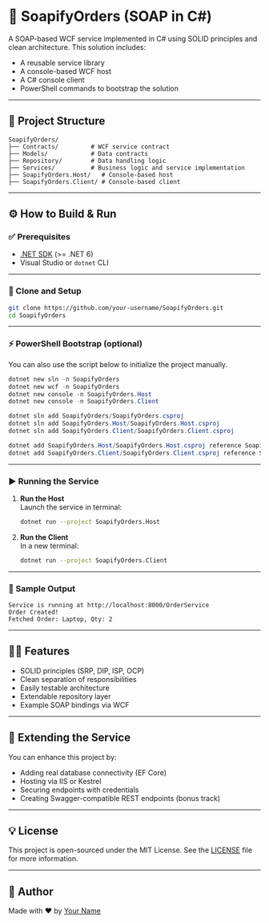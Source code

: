 # 🧼 SoapifyOrders (SOAP in C#)

A SOAP-based WCF service implemented in C# using SOLID principles and clean architecture. This solution includes:
- A reusable service library
- A console-based WCF host
- A C# console client
- PowerShell commands to bootstrap the solution

---

## 📁 Project Structure

```
SoapifyOrders/
├── Contracts/         # WCF service contract
├── Models/            # Data contracts
├── Repository/        # Data handling logic
├── Services/          # Business logic and service implementation
├── SoapifyOrders.Host/   # Console-based host
├── SoapifyOrders.Client/ # Console-based client
```

---

## ⚙️ How to Build & Run

### ✅ Prerequisites
- [.NET SDK](https://dotnet.microsoft.com/download) (>= .NET 6)
- Visual Studio or `dotnet` CLI

---

### 🧪 Clone and Setup

```bash
git clone https://github.com/your-username/SoapifyOrders.git
cd SoapifyOrders
```

---

### ⚡ PowerShell Bootstrap (optional)

You can also use the script below to initialize the project manually.

```powershell
dotnet new sln -n SoapifyOrders
dotnet new wcf -n SoapifyOrders
dotnet new console -n SoapifyOrders.Host
dotnet new console -n SoapifyOrders.Client

dotnet sln add SoapifyOrders/SoapifyOrders.csproj
dotnet sln add SoapifyOrders.Host/SoapifyOrders.Host.csproj
dotnet sln add SoapifyOrders.Client/SoapifyOrders.Client.csproj

dotnet add SoapifyOrders.Host/SoapifyOrders.Host.csproj reference SoapifyOrders/SoapifyOrders.csproj
dotnet add SoapifyOrders.Client/SoapifyOrders.Client.csproj reference SoapifyOrders/SoapifyOrders.csproj
```

---

### ▶️ Running the Service

1. **Run the Host**  
   Launch the service in terminal:
   ```bash
   dotnet run --project SoapifyOrders.Host
   ```

2. **Run the Client**  
   In a new terminal:
   ```bash
   dotnet run --project SoapifyOrders.Client
   ```

---

### 🧪 Sample Output

```
Service is running at http://localhost:8000/OrderService
Order Created!
Fetched Order: Laptop, Qty: 2
```

---

## 👨‍💻 Features

- SOLID principles (SRP, DIP, ISP, OCP)
- Clean separation of responsibilities
- Easily testable architecture
- Extendable repository layer
- Example SOAP bindings via WCF

---

## 🧱 Extending the Service

You can enhance this project by:
- Adding real database connectivity (EF Core)
- Hosting via IIS or Kestrel
- Securing endpoints with credentials
- Creating Swagger-compatible REST endpoints (bonus track)

---

## 💡 License

This project is open-sourced under the MIT License.
See the [LICENSE](LICENSE) file for more information.

---

## 🙌 Author

Made with ❤️ by [Your Name](https://github.com/your-username)
